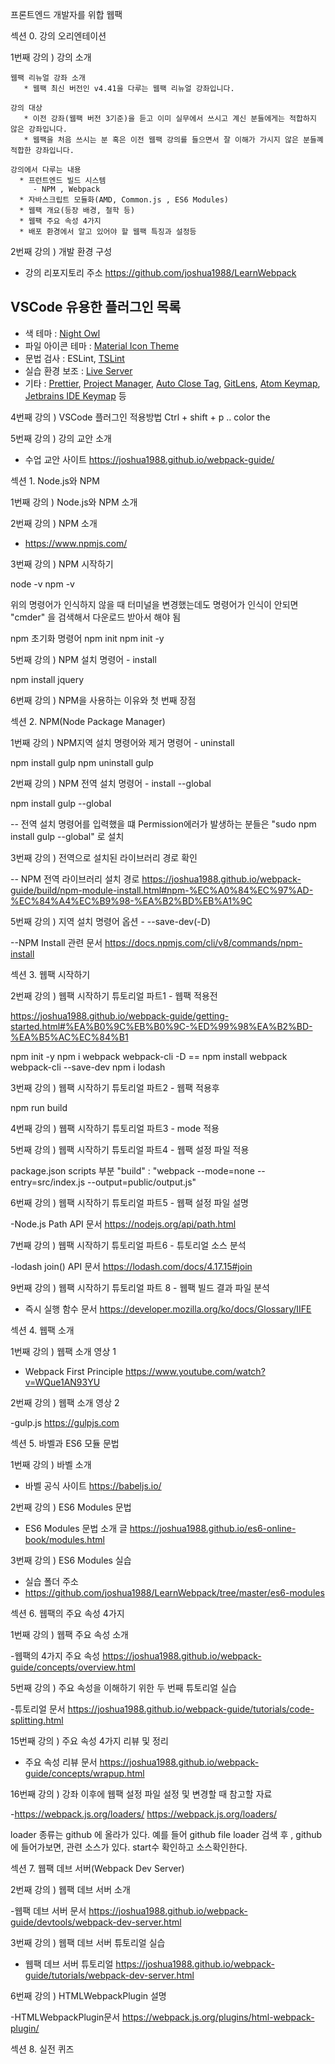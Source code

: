 프론트엔드 개발자를 위합 웹팩

섹션 0. 강의 오리엔테이션

1번째 강의 ) 강의 소개

    웹팩 리뉴얼 강좌 소개
       * 웹팩 최신 버전인 v4.41을 다루는 웹팩 리뉴얼 강좌입니다.

    강의 대상
       * 이전 강좌(웹팩 버전 3기준)을 듣고 이미 실무에서 쓰시고 계신 분들에게는 적합하지 않은 강좌입니다.
       * 웹팩을 처음 쓰시는 분 혹은 이전 웹팩 강의를 들으면서 잘 이해가 가시지 않은 분들꼐 적합한 강좌입니다.

    강의에서 다루는 내용
      * 프런트엔드 빌드 시스템 
         - NPM , Webpack  
      * 자바스크립트 모듈화(AMD, Common.js , ES6 Modules)
      * 웹팩 개요(등장 배경, 철학 등)
      * 웹팩 주요 속성 4가지
      * 배포 환경에서 알고 있어야 할 웹팩 특징과 설정등

2번째 강의 ) 개발 환경 구성 

- 강의 리포지토리 주소
https://github.com/joshua1988/LearnWebpack

## VSCode 유용한 플러그인 목록

- 색 테마 : [Night Owl](https://marketplace.visualstudio.com/items?itemName=sdras.night-owl)
- 파일 아이콘 테마 : [Material Icon Theme](https://marketplace.visualstudio.com/items?itemName=PKief.material-icon-theme)
- 문법 검사 : ESLint, [TSLint](https://marketplace.visualstudio.com/items?itemName=eg2.tslint)
- 실습 환경 보조 : [Live Server](https://marketplace.visualstudio.com/items?itemName=ritwickdey.LiveServer)
- 기타 : [Prettier](https://marketplace.visualstudio.com/items?itemName=esbenp.prettier-vscode), [Project Manager](https://marketplace.visualstudio.com/items?itemName=alefragnani.project-manager), [Auto Close Tag](https://marketplace.visualstudio.com/items?itemName=formulahendry.auto-close-tag), [GitLens](https://marketplace.visualstudio.com/items?itemName=eamodio.gitlens), [Atom Keymap](https://marketplace.visualstudio.com/items?itemName=ms-vscode.atom-keybindings), [Jetbrains IDE Keymap](https://marketplace.visualstudio.com/items?itemName=isudox.vscode-jetbrains-keybindings) 등


4번째 강의 ) VSCode 플러그인 적용방법
Ctrl + shift + p .. color the

5번째 강의 ) 강의 교안 소개

- 수업 교안 사이트 
https://joshua1988.github.io/webpack-guide/

섹션 1. Node.js와 NPM

1번째 강의 ) Node.js와 NPM 소개

2번째 강의 ) NPM 소개 

- https://www.npmjs.com/

3번째 강의 ) NPM 시작하기 

node -v
npm -v

위의 명령어가 인식하지 않을 때 터미널을 변경했는데도 명령어가 인식이 안되면
"cmder" 을 검색해서  다운로드 받아서 해야 됨

npm 초기화 명령어 
npm init 
npm init -y

5번째 강의 ) NPM 설치 명령어 - install

npm install jquery

6번째 강의 ) NPM을 사용하는 이유와 첫 번째 장점 



섹션 2. NPM(Node Package Manager)

1번째 강의 ) NPM지역 설치 명령어와 제거 명령어 - uninstall

npm install gulp 
npm uninstall gulp

2번째 강의 ) NPM 전역 설치 명령어 - install --global

npm install gulp --global

-- 전역 설치 명령어를 입력했을 떄 Permission에러가 발생하는 분들은 "sudo npm install gulp --global" 로 설치 

3번째 강의 ) 전역으로 설치된 라이브러리 경로 확인

-- NPM 전역 라이브러리 설치 경로
https://joshua1988.github.io/webpack-guide/build/npm-module-install.html#npm-%EC%A0%84%EC%97%AD-%EC%84%A4%EC%B9%98-%EA%B2%BD%EB%A1%9C


5번째 강의 ) 지역 설치 명령어 옵션 - --save-dev(-D)

--NPM Install 관련 문서
https://docs.npmjs.com/cli/v8/commands/npm-install



섹션 3. 웹팩 시작하기

2번째 강의 ) 웹팩 시작하기 튜토리얼 파트1 - 웹팩 적용전

https://joshua1988.github.io/webpack-guide/getting-started.html#%EA%B0%9C%EB%B0%9C-%ED%99%98%EA%B2%BD-%EA%B5%AC%EC%84%B1

npm init -y
npm i webpack webpack-cli -D   ==  npm install webpack webpack-cli --save-dev
npm i lodash

3번째 강의 ) 웹팩 시작하기 튜토리얼 파트2 - 웹팩 적용후 

npm run build

4번째 강의 ) 웹팩 시작하기 튜토리얼 파트3 - mode 적용


5번째 강의 ) 웹팩 시작하기 튜토리얼 파트4 - 웹팩 설정 파일 적용

package.json  scripts 부분
"build" : "webpack  --mode=none --entry=src/index.js --output=public/output.js"

6번째 강의 ) 웹팩 시작하기 튜토리얼 파트5 - 웹팩 설정 파일 설명

-Node.js Path API 문서
https://nodejs.org/api/path.html

7번째 강의 ) 웹팩 시작하기 튜토리얼 파트6 - 튜토리얼 소스 분석

-lodash join() API 문서
https://lodash.com/docs/4.17.15#join

9번째 강의 ) 웹팩 시작하기 튜토리얼 파트 8 - 웹팩 빌드 결과 파일 분석 

- 즉시 실행 함수 문서 
https://developer.mozilla.org/ko/docs/Glossary/IIFE



섹션 4. 웹팩 소개

1번째 강의 ) 웹팩 소개 영상 1

- Webpack First Principle
https://www.youtube.com/watch?v=WQue1AN93YU


2번째 강의 ) 웹팩 소개 영상 2

-gulp.js
https://gulpjs.com 


섹션 5. 바벨과 ES6 모듈 문법

1번째 강의 ) 바벨 소개

- 바벨 공식 사이트 
https://babeljs.io/

2번째 강의 ) ES6 Modules 문법

- ES6 Modules 문법 소개 글
https://joshua1988.github.io/es6-online-book/modules.html

3번째 강의 ) ES6 Modules 실습 

- 실습 폴더 주소
- https://github.com/joshua1988/LearnWebpack/tree/master/es6-modules

섹션 6. 웹팩의 주요 속성 4가지

1번째 강의 ) 웹팩 주요 속성 소개

-웹팩의 4가지 주요 속성
https://joshua1988.github.io/webpack-guide/concepts/overview.html


5번째 강의 ) 주요 속성을 이해하기 위한 두 번째 튜토리얼 실습

-튜토리얼 문서
https://joshua1988.github.io/webpack-guide/tutorials/code-splitting.html


15번째 강의 ) 주요 속성 4가지 리뷰 및 정리

- 주요 속성 리뷰 문서
https://joshua1988.github.io/webpack-guide/concepts/wrapup.html

16번째 강의 ) 강좌 이후에 웹팩 설정 파일 설정 및 변경할 때 참고할 자료

-https://webpack.js.org/loaders/
https://webpack.js.org/loaders/

loader 종류는 github 에 올라가 있다. 예를 들어 github file loader 검색 후 , github에 들어가보면, 관련 소스가 있다. start수 확인하고 소스확인한다. 

섹션 7. 웹팩 데브 서버(Webpack Dev Server)

2번째 강의 ) 웹팩 데브 서버 소개

-웹팩 데브 서버 문서
https://joshua1988.github.io/webpack-guide/devtools/webpack-dev-server.html

3번째 강의 ) 웹팩 데브 서버 튜토리얼 실습

- 웹팩 데브 서버 튜토리얼
https://joshua1988.github.io/webpack-guide/tutorials/webpack-dev-server.html


6번째 강의 ) HTMLWebpackPlugin 설명

-HTMLWebpackPlugin문서
https://webpack.js.org/plugins/html-webpack-plugin/

섹션 8. 실전 퀴즈